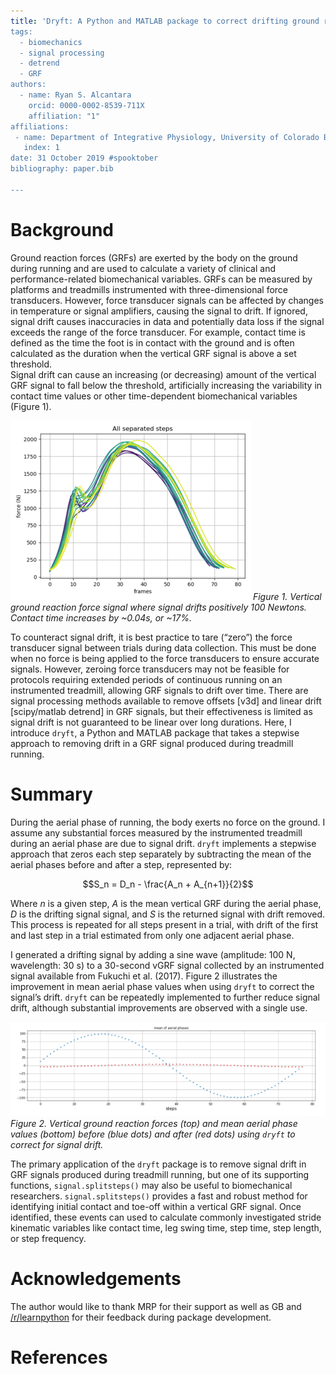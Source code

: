 ```yaml
---
title: 'Dryft: A Python and MATLAB package to correct drifting ground reaction force signals during running’
tags:
  - biomechanics
  - signal processing
  - detrend
  - GRF
authors:
  - name: Ryan S. Alcantara
    orcid: 0000-0002-8539-711X
    affiliation: "1"
affiliations:
 - name: Department of Integrative Physiology, University of Colorado Boulder, Boulder CO, USA 
   index: 1
date: 31 October 2019 #spooktober
bibliography: paper.bib

---
```


# Background
Ground reaction forces (GRFs) are exerted by the body on the ground during running and are used to calculate a variety of
clinical and performance-related biomechanical variables.
GRFs can be measured by platforms and treadmills instrumented with three-dimensional force transducers.
However, force transducer signals can be affected by changes in temperature or signal amplifiers, causing the signal to 
drift.
If ignored, signal drift causes inaccuracies in data and potentially data loss if the signal exceeds the range of the 
force transducer.
For example, contact time is defined as the time the foot is in contact with the ground and is often calculated as the 
duration when the vertical GRF signal is above a set threshold.  
Signal drift can cause an increasing (or decreasing) amount of the vertical GRF signal to fall below the threshold, 
artificially increasing the variability in contact time values or other time-dependent biomechanical variables (Figure 1).

![Figure 1](Figure_1.png)
*Figure 1. Vertical ground reaction force signal where signal drifts positively 100 Newtons. 
Contact time increases by ~0.04s, or ~17%.* 
 
To counteract signal drift, it is best practice to tare (“zero”) the force transducer signal between trials during data 
collection. 
This must be done when no force is being applied to the force transducers to ensure accurate signals.
However, zeroing force transducers may not be feasible for protocols requiring extended periods of continuous running on an 
instrumented treadmill, allowing GRF signals to drift over time.
There are signal processing methods available to remove offsets [v3d] and linear drift [scipy/matlab detrend] in GRF 
signals, but their effectiveness is limited as signal drift is not guaranteed to be linear over long durations. 
Here, I introduce `dryft`, a Python and MATLAB package that takes a stepwise approach to removing drift in 
a GRF signal produced during treadmill running.


# Summary
During the aerial phase of running, the body exerts no force on the ground. 
I assume any substantial forces measured by the instrumented treadmill during an aerial phase are due to signal drift.
`dryft` implements a stepwise approach that zeros each step separately by subtracting the mean of the aerial phases 
before and after a step, represented by:

$$S_n = D_n - \frac{A_n + A_{n+1}}{2}$$

Where $n$ is a given step, $A$ is the mean vertical GRF during the aerial phase, $D$ is the drifting signal 
signal, and $S$ is the returned signal with drift removed. 
This process is repeated for all steps present in a trial, with drift of the first and last step in a trial estimated from 
only one adjacent aerial phase.

I generated a drifting signal by adding a sine wave (amplitude: 100 N, wavelength: 30 s) to a 
30-second vGRF signal collected by an instrumented signal available from Fukuchi et al. (2017).
Figure 2 illustrates the improvement in mean aerial phase values when using `dryft` to correct the signal’s drift.
`dryft` can be repeatedly implemented to further reduce signal drift, although substantial improvements are
observed with a single use.

![Figure 2](mean_aerial_phases.png)
*Figure 2. Vertical ground reaction forces (top) and mean aerial phase values (bottom) before (blue dots) and after 
(red dots) using `dryft` to correct for signal drift.*  

The primary application of the `dryft` package is to remove signal drift in GRF signals produced during treadmill running, 
but one of its supporting functions, `signal.splitsteps()` may also be useful to biomechanical researchers.
`signal.splitsteps()` provides a fast and robust method for identifying initial contact and toe-off within a 
vertical GRF signal. 
Once identified, these events can used to calculate commonly investigated stride kinematic variables like contact time, 
leg swing time, step time, step length, or step frequency.

# Acknowledgements

The author would like to thank MRP for their support as well as GB and 
[/r/learnpython](https://reddit.com/r/learnpython) for their feedback during package development. 

# References